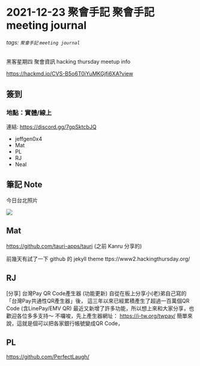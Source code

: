 # 2021-12-23 聚會手記 聚會手記 meeting journal
###### tags: `聚會手記`  `meeting journal`


黑客星期四 聚會資訊
hacking thursday meetup info

https://hackmd.io/CVS-B5o6T0iYuMKGjfi6XA?view

## 簽到
### 地點：實體/線上
連結: https://discord.gg/7gpSktcbJQ
* jeffgen0x4
* Mat
* PL
* RJ
* Neal

## 筆記 Note
今日台北照片

![](https://i.imgur.com/6aD3okj.jpg)

## Mat

https://github.com/tauri-apps/tauri
(之前 Kanru 分享的)

 前幾天有試了一下 github 的 jekyll theme ttps://www2.hackingthursday.org/

## RJ
[分享] 台灣Pay QR Code產生器 (功能更新)
自從在板上分享小(老)弟自己寫的「台灣Pay共通性QR產生器」後，
這三年以來已經累積產生了超過一百萬個QR Code (含LinePay/EMV QR)
最近又新增了許多功能，所以想上來和大家分享，也歡迎各位多多支持～
不囉唆，先上產生器網址： https://i-tw.org/twpay/
簡單來說，這就是個可以把各家銀行帳號變成QR Code，

## PL


https://github.com/PerfectLaugh/
